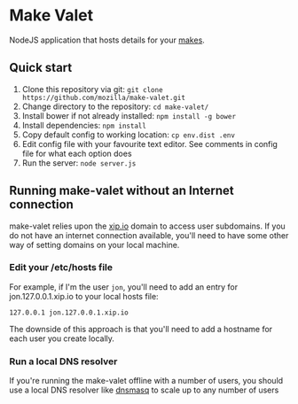 # Make Valet

NodeJS application that hosts details for your [makes](https://github.com/mozilla/MakeAPI).

## Quick start

1. Clone this repository via git: `git clone https://github.com/mozilla/make-valet.git`
2. Change directory to the repository: `cd make-valet/`
3. Install bower if not already installed: `npm install -g bower`
4. Install dependencies: `npm install`
5. Copy default config to working location: `cp env.dist .env`
6. Edit config file with your favourite text editor. See comments in config file for what each option does
7. Run the server: `node server.js`

## Running make-valet without an Internet connection

make-valet relies upon the [xip.io](http://xip.io) domain to access user subdomains. If you do not have an internet connection available, you'll need to have some other way of setting domains on your local machine.

### Edit your /etc/hosts file

For example, if I'm the user `jon`, you'll need to add an entry for jon.127.0.0.1.xip.io to your local hosts file:

`127.0.0.1 jon.127.0.0.1.xip.io`

The downside of this approach is that you'll need to add a hostname for each user you create locally.

### Run a local DNS resolver

If you're running the make-valet offline with a number of users, you should use a local DNS resolver like [dnsmasq](http://www.thekelleys.org.uk/dnsmasq/doc.html) to scale up to any number of users
